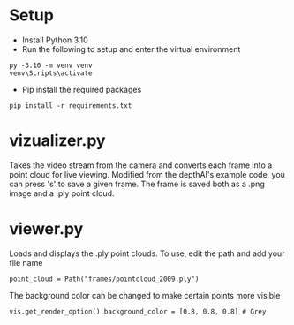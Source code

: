 
# Setup

- Install Python 3.10
- Run the following to setup and enter the virtual environment
```
py -3.10 -m venv venv
venv\Scripts\activate
```
- Pip install the required packages
```
pip install -r requirements.txt
```
# vizualizer.py
Takes the video stream from the camera and converts each frame into a point cloud for live viewing.
Modified from the depthAI's example code, you can press 's' to save a given frame.
The frame is saved both as a .png image and a .ply point cloud.

# viewer.py
Loads and displays the .ply point clouds.
To use, edit the path and add your file name
```
point_cloud = Path("frames/pointcloud_2009.ply")
```
The background color can be changed to make certain points more visible
```
vis.get_render_option().background_color = [0.8, 0.8, 0.8] # Grey
```